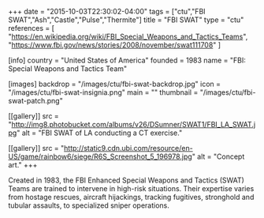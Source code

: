 +++
date = "2015-10-03T22:30:02-04:00"
tags = ["ctu","FBI SWAT","Ash","Castle","Pulse","Thermite"]
title = "FBI SWAT"
type = "ctu"
references = [
  "https://en.wikipedia.org/wiki/FBI_Special_Weapons_and_Tactics_Teams",
  "https://www.fbi.gov/news/stories/2008/november/swat111708"
]

[info]
  country = "United States of America"
  founded = 1983
  name = "FBI: Special Weapons and Tactics Team"

[images]
  backdrop = "/images/ctu/fbi-swat-backdrop.jpg"
  icon = "/images/ctu/fbi-swat-insignia.png"
  main = ""
  thumbnail = "/images/ctu/fbi-swat-patch.png"

[[gallery]]
  src = "http://img8.photobucket.com/albums/v26/DSumner/SWAT1/FBI_LA_SWAT.jpg"
  alt = "FBI SWAT of LA conducting a CT exercise."

[[gallery]]
  src = "http://static9.cdn.ubi.com/resource/en-US/game/rainbow6/siege/R6S_Screenshot_5_196978.jpg"
  alt = "Concept art."
+++

Created in 1983, the FBI Enhanced Special Weapons and Tactics (SWAT) Teams are trained to intervene in high-risk situations. Their expertise varies from hostage rescues, aircraft hijackings, tracking fugitives, stronghold and tubular assaults, to specialized sniper operations.
